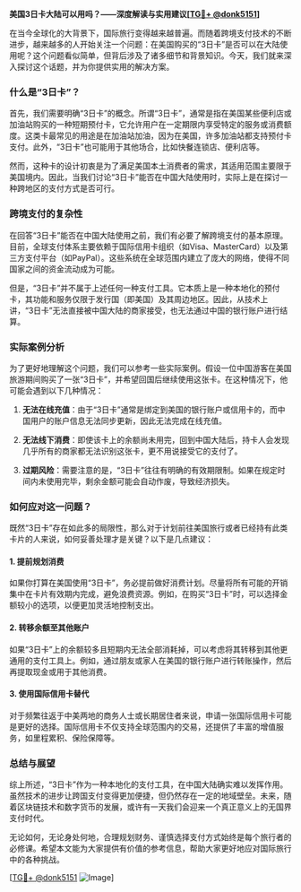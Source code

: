 **美国3日卡大陆可以用吗？——深度解读与实用建议[[TG💪+ @donk5151](https://t.me/s/donk5151)]**

在当今全球化的大背景下，国际旅行变得越来越普遍。而随着跨境支付技术的不断进步，越来越多的人开始关注一个问题：在美国购买的“3日卡”是否可以在大陆使用呢？这个问题看似简单，但背后涉及了诸多细节和背景知识。今天，我们就来深入探讨这个话题，并为你提供实用的解决方案。

### 什么是“3日卡”？

首先，我们需要明确“3日卡”的概念。所谓“3日卡”，通常是指在美国某些便利店或加油站购买的一种短期预付卡，它允许用户在一定期限内享受特定的服务或消费额度。这类卡最常见的用途是在加油站加油，因为在美国，许多加油站都支持预付卡支付。此外，“3日卡”也可能用于其他场合，比如快餐连锁店、便利店等。

然而，这种卡的设计初衷是为了满足美国本土消费者的需求，其适用范围主要限于美国境内。因此，当我们讨论“3日卡”能否在中国大陆使用时，实际上是在探讨一种跨地区的支付方式是否可行。

### 跨境支付的复杂性

在回答“3日卡”能否在中国大陆使用之前，我们有必要了解跨境支付的基本原理。目前，全球支付体系主要依赖于国际信用卡组织（如Visa、MasterCard）以及第三方支付平台（如PayPal）。这些系统在全球范围内建立了庞大的网络，使得不同国家之间的资金流动成为可能。

但是，“3日卡”并不属于上述任何一种支付工具。它本质上是一种本地化的预付卡，其功能和服务仅限于发行国（即美国）及其周边地区。因此，从技术上讲，“3日卡”无法直接被中国大陆的商家接受，也无法通过中国的银行账户进行结算。

### 实际案例分析

为了更好地理解这个问题，我们可以参考一些实际案例。假设一位中国游客在美国旅游期间购买了一张“3日卡”，并希望回国后继续使用这张卡。在这种情况下，他可能会遇到以下几种情况：

1. **无法在线充值**：由于“3日卡”通常是绑定到美国的银行账户或信用卡的，而中国用户的账户信息无法同步更新，因此无法完成在线充值。
   
2. **无法线下消费**：即使该卡上的余额尚未用完，回到中国大陆后，持卡人会发现几乎所有的商家都无法识别这张卡，更不用说接受它的支付了。

3. **过期风险**：需要注意的是，“3日卡”往往有明确的有效期限制。如果在规定时间内未使用完毕，剩余金额可能会自动作废，导致经济损失。

### 如何应对这一问题？

既然“3日卡”存在如此多的局限性，那么对于计划前往美国旅行或者已经持有此类卡片的人来说，如何妥善处理才是关键？以下是几点建议：

#### 1. 提前规划消费
如果你打算在美国使用“3日卡”，务必提前做好消费计划。尽量将所有可能的开销集中在卡片有效期内完成，避免浪费资源。例如，在购买“3日卡”时，可以选择金额较小的选项，以便更加灵活地控制支出。

#### 2. 转移余额至其他账户
如果“3日卡”上的余额较多且短期内无法全部消耗掉，可以考虑将其转移到其他更通用的支付工具上。例如，通过朋友或家人在美国的银行账户进行转账操作，然后再提取现金或用于其他消费。

#### 3. 使用国际信用卡替代
对于频繁往返于中美两地的商务人士或长期居住者来说，申请一张国际信用卡可能是更好的选择。国际信用卡不仅支持全球范围内的交易，还提供了丰富的增值服务，如里程累积、保险保障等。

### 总结与展望

综上所述，“3日卡”作为一种本地化的支付工具，在中国大陆确实难以发挥作用。虽然技术的进步让跨国支付变得更加便捷，但仍然存在一定的地域壁垒。未来，随着区块链技术和数字货币的发展，或许有一天我们会迎来一个真正意义上的无国界支付时代。

无论如何，无论身处何地，合理规划财务、谨慎选择支付方式始终是每个旅行者的必修课。希望本文能为大家提供有价值的参考信息，帮助大家更好地应对国际旅行中的各种挑战。

[[TG💪+ @donk5151](https://t.me/s/donk5151) ![Image](https://i.postimg.cc/rwNCRYN7/Snipaste-2025-04-30-17-27-05.png)]